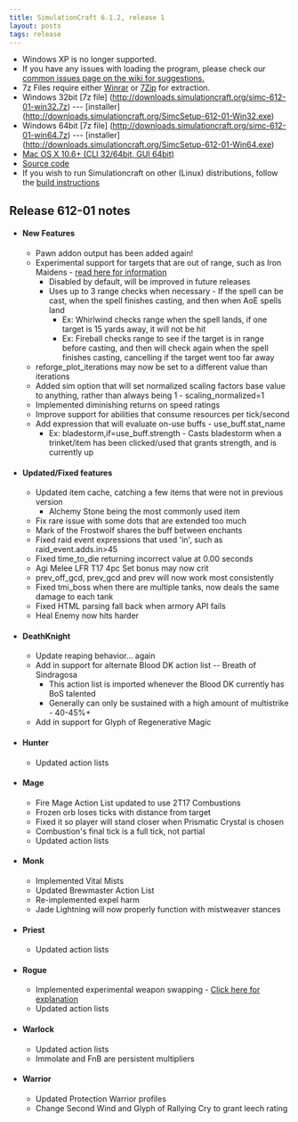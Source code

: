 ```yaml
---
title: SimulationCraft 6.1.2, release 1
layout: posts
tags: release
---
```

* Windows XP is no longer supported.
* If you have any issues with loading the program, please check our [common issues page on the wiki for suggestions.](http://code.google.com/p/simulationcraft/wiki/CommonIssues)
* 7z Files require either [Winrar](http://www.rarlab.com/) or [7Zip](http://www.7-zip.org/) for extraction.
* Windows 32bit [7z file] (http://downloads.simulationcraft.org/simc-612-01-win32.7z) ---  [installer] (http://downloads.simulationcraft.org/SimcSetup-612-01-Win32.exe)
* Windows 64bit [7z file] (http://downloads.simulationcraft.org/simc-612-01-win64.7z) ---  [installer] (http://downloads.simulationcraft.org/SimcSetup-612-01-Win64.exe)
* [Mac OS X 10.6+ (CLI 32/64bit, GUI 64bit)](http://downloads.simulationcraft.org/simc-612-01-osx-x86.dmg)
* [Source code](http://downloads.simulationcraft.org/simc-612-01-source.zip)
* If you wish to run Simulationcraft on other (Linux) distributions, follow the [build instructions](http://code.google.com/p/simulationcraft/wiki/HowToBuild)

## Release 612-01 notes
* #### New Features
  * Pawn addon output has been added again!
  * Experimental support for targets that are out of range, such as Iron Maidens - [read here for information](https://code.google.com/p/simulationcraft/source/detail?r=9bc77c9b66c9c7fb2f27d3551385dc2ca8675919)
    * Disabled by default, will be improved in future releases
    * Uses up to 3 range checks when necessary - If the spell can be cast, when the spell finishes casting, and then when AoE spells land
      * Ex: Whirlwind checks range when the spell lands, if one target is 15 yards away, it will not be hit
      * Ex: Fireball checks range to see if the target is in range before casting, and then will check again when the spell finishes casting, cancelling if the target went too far away
  * reforge_plot_iterations may now be set to a different value than iterations
  * Added sim option that will set normalized scaling factors base value to anything, rather than always being 1 - scaling_normalized=1
  * Implemented diminishing returns on speed ratings
  * Improve support for abilities that consume resources per tick/second
  * Add expression that will evaluate on-use buffs - use_buff.stat_name
    * Ex: bladestorm,if=use_buff.strength - Casts bladestorm when a trinket/item has been clicked/used that grants strength, and is currently up
	
* #### Updated/Fixed features
  * Updated item cache, catching a few items that were not in previous version
    * Alchemy Stone being the most commonly used item
  * Fix rare issue with some dots that are extended too much
  * Mark of the Frostwolf shares the buff between enchants
  * Fixed raid event expressions that used 'in', such as raid_event.adds.in>45
  * Fixed time_to_die returning incorrect value at 0.00 seconds
  * Agi Melee LFR T17 4pc Set bonus may now crit
  * prev_off_gcd, prev_gcd and prev will now work most consistently
  * Fixed tmi_boss when there are multiple tanks, now deals the same damage to each tank
  * Fixed HTML parsing fall back when armory API fails
  * Heal Enemy now hits harder
* #### DeathKnight
  * Update reaping behavior... again
  * Add in support for alternate Blood DK action list -- Breath of Sindragosa
    * This action list is imported whenever the Blood DK currently has BoS talented
    * Generally can only be sustained with a high amount of multistrike - 40-45%+
  * Add in support for Glyph of Regenerative Magic
* #### Hunter
  * Updated action lists
* #### Mage
  * Fire Mage Action List updated to use 2T17 Combustions
  * Frozen orb loses ticks with distance from target
  * Fixed it so player will stand closer when Prismatic Crystal is chosen
  * Combustion's final tick is a full tick, not partial
  * Updated action lists
* #### Monk
  * Implemented Vital Mists
  * Updated Brewmaster Action List
  * Re-implemented expel harm
  * Jade Lightning will now properly function with mistweaver stances  
* #### Priest
  * Updated action lists
* #### Rogue
  * Implemented experimental weapon swapping - [Click here for explanation](https://code.google.com/p/simulationcraft/source/detail?r=297a38d0e91e53684d1dbbb8733f4663ddec7c03)
  * Updated action lists
* #### Warlock
  * Updated action lists
  * Immolate and FnB are persistent multipliers
* #### Warrior
  * Updated Protection Warrior profiles
  * Change Second Wind and Glyph of Rallying Cry to grant leech rating